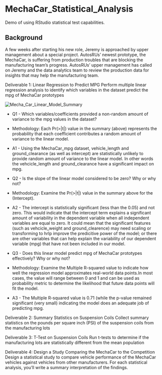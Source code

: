 # MechaCar_Statistical_Analysis
Demo of using RStudio statistical test capabilities.

## Background
A few weeks after starting his new role, Jeremy is approached by upper management about a special project. AutosRUs’ newest prototype, the MechaCar, is suffering from production troubles that are blocking the manufacturing team’s progress. AutosRUs’ upper management has called on Jeremy and the data analytics team to review the production data for insights that may help the manufacturing team.

Deliverable 1: Linear Regression to Predict MPG
Perform multiple linear regression analysis to identify which variables in the dataset predict the mpg of MechaCar prototypes


![Mecha_Car_Linear_Model_Summary](https://user-images.githubusercontent.com/105253626/193361893-e434fad6-b18d-47f3-ad40-68054255c864.png)

- Q1 - Which variables/coefficients provided a non-random amount of variance to the mpg values in the dataset?
- Methodology: Each Pr(>|t|) value in the summary (above) represents the probability that each coefficient contributes a random amount of variance to the linear model.

- A1 - Using the MechaCar_mpg dataset, vehicle_length and ground_clearance (as well as intercept) are statistically unlikely to provide random amount of variance to the linear model. In other words the vehcicle_length and ground_clearance have a significant impact on mpg.

- Q2 - Is the slope of the linear model considered to be zero? Why or why not?

- Methodology: Examine the Pr(>|t|) value in the summary above for the (Intercept).

- A2 - The intercept is statistically significant (less than the 0.05) and not zero. This would indicate that the intercept term explains a significant amount of variability in the dependent variable when all independent variables are equal to zero. It could mean that the significant features (such as vehcicle_weight and ground_clearence) may need scaling or transforming to hrlp improve the predicitive power of the model; or there are other variables that can help explain the variability of our dependent variable (mpg) that have not been included in our model.

- Q3 - Does this linear model predict mpg of MechaCar prototypes effectively? Why or why not?

-  Methodology: Examine the Multiple R-squared value to indicate how well the regression model approximates real-world data points.In most cases, the value will range between 0 and 1 and can be used as probability metric to determine the likelihood that future data points will fit the model.

- A3 - The Multiple R-squared value is 0.71 (while the p-value remained significant (very small) indicating the model does an adequate job of predicting mpg.

Deliverable 2: Summary Statistics on Suspension Coils
Collect summary statistics on the pounds per square inch (PSI) of the suspension coils from the manufacturing lots

Deliverable 3: T-Test on Suspension Coils
Run t-tests to determine if the manufacturing lots are statistically different from the mean population

Deliverable 4: Design a Study Comparing the MechaCar to the Competition
Design a statistical study to compare vehicle performance of the MechaCar vehicles against vehicles from other manufacturers. For each statistical analysis, you’ll write a summary interpretation of the findings.
